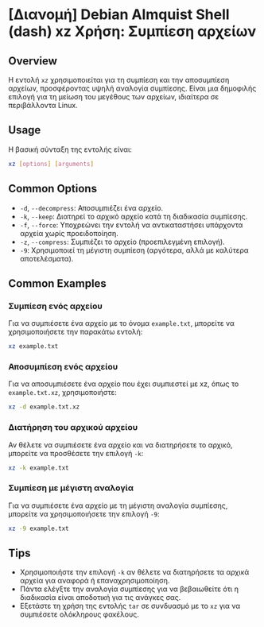 # [Διανομή] Debian Almquist Shell (dash) xz Χρήση: Συμπίεση αρχείων

## Overview
Η εντολή `xz` χρησιμοποιείται για τη συμπίεση και την αποσυμπίεση αρχείων, προσφέροντας υψηλή αναλογία συμπίεσης. Είναι μια δημοφιλής επιλογή για τη μείωση του μεγέθους των αρχείων, ιδιαίτερα σε περιβάλλοντα Linux.

## Usage
Η βασική σύνταξη της εντολής είναι:

```bash
xz [options] [arguments]
```

## Common Options
- `-d`, `--decompress`: Αποσυμπιέζει ένα αρχείο.
- `-k`, `--keep`: Διατηρεί το αρχικό αρχείο κατά τη διαδικασία συμπίεσης.
- `-f`, `--force`: Υποχρεώνει την εντολή να αντικαταστήσει υπάρχοντα αρχεία χωρίς προειδοποίηση.
- `-z`, `--compress`: Συμπιέζει το αρχείο (προεπιλεγμένη επιλογή).
- `-9`: Χρησιμοποιεί τη μέγιστη συμπίεση (αργότερα, αλλά με καλύτερα αποτελέσματα).

## Common Examples
### Συμπίεση ενός αρχείου
Για να συμπιέσετε ένα αρχείο με το όνομα `example.txt`, μπορείτε να χρησιμοποιήσετε την παρακάτω εντολή:

```bash
xz example.txt
```

### Αποσυμπίεση ενός αρχείου
Για να αποσυμπιέσετε ένα αρχείο που έχει συμπιεστεί με xz, όπως το `example.txt.xz`, χρησιμοποιήστε:

```bash
xz -d example.txt.xz
```

### Διατήρηση του αρχικού αρχείου
Αν θέλετε να συμπιέσετε ένα αρχείο και να διατηρήσετε το αρχικό, μπορείτε να προσθέσετε την επιλογή `-k`:

```bash
xz -k example.txt
```

### Συμπίεση με μέγιστη αναλογία
Για να συμπιέσετε ένα αρχείο με τη μέγιστη αναλογία συμπίεσης, μπορείτε να χρησιμοποιήσετε την επιλογή `-9`:

```bash
xz -9 example.txt
```

## Tips
- Χρησιμοποιήστε την επιλογή `-k` αν θέλετε να διατηρήσετε τα αρχικά αρχεία για αναφορά ή επαναχρησιμοποίηση.
- Πάντα ελέγξτε την αναλογία συμπίεσης για να βεβαιωθείτε ότι η διαδικασία είναι αποδοτική για τις ανάγκες σας.
- Εξετάστε τη χρήση της εντολής `tar` σε συνδυασμό με το `xz` για να συμπιέσετε ολόκληρους φακέλους.